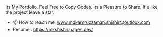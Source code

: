 Its My Portfolio. Feel Free to Copy Codes. Its a Pleasure to Share. If u like the project leave a star.
- 📫 How to reach me: www.mdkamruzzaman.shishir@outlook.com 
- Resume : https://mkshishir.pages.dev/
